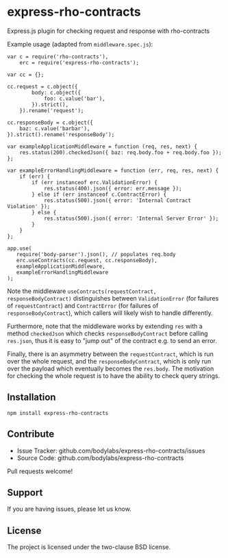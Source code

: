 # express-rho-contracts
Express.js plugin for checking request and response with rho-contracts

Example usage (adapted from `middleware.spec.js`):

```
var c = require('rho-contracts'),
    erc = require('express-rho-contracts');

var cc = {};

cc.request = c.object({
        body: c.object({
            foo: c.value('bar'),
        }).strict(),
    }).rename('request');

cc.responseBody = c.object({
    baz: c.value('barbar'),
}).strict().rename('responseBody');

var exampleApplicationMiddleware = function (req, res, next) {
    res.status(200).checkedJson({ baz: req.body.foo + req.body.foo });
};

var exampleErrorHandlingMiddleware = function (err, req, res, next) {
    if (err) {
        if (err instanceof erc.ValidationError) {
            res.status(400).json({ error: err.message });
        } else if (err instanceof c.ContractError) {
            res.status(500).json({ error: 'Internal Contract Violation' });
        } else {
            res.status(500).json({ error: 'Internal Server Error' });
        }
    }
};

app.use(
   require('body-parser').json(), // populates req.body
   erc.useContracts(cc.request, cc.responseBody),
   exampleApplicationMiddleware,
   exampleErrorHandlingMiddleware
);
```

Note the middleware `useContracts(requestContract, responseBodyContract)`
distinguishes between `ValidationError` (for failures of `requestContract`) and
`ContractError` (for failures of `responseBodyContract`), which callers will
likely wish to handle differently.

Furthermore, note that the middleware works by extending `res` with a method
`checkedJson` which checks `responseBodyContract` before calling `res.json`,
thus it is easy to "jump out" of the contract e.g. to send an error.

Finally, there is an asymmetry between the `requestContract`, which is run over
the whole request, and the `responseBodyContract`, which is only run over the
payload which eventually becomes the `res.body`. The motivation for checking
the whole request is to have the ability to check query strings.


Installation
------------

```console
npm install express-rho-contracts
```


Contribute
----------

- Issue Tracker: github.com/bodylabs/express-rho-contracts/issues
- Source Code: github.com/bodylabs/express-rho-contracts

Pull requests welcome!


Support
-------

If you are having issues, please let us know.


License
-------

The project is licensed under the two-clause BSD license.
